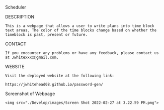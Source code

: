Scheduler

DESCRIPTION

    This is a webpage that allows a user to write plans into time block text areas. The color of the time blocks change based on whether the timeblock is past, present or future. 

CONTACT

    If you encounter any problems or have any feedback, please contact us at Jwhitexxxx@gmail.com.

WEBSITE

    Visit the deployed website at the following link: 

    https://jwhitehead08.github.io/password-gen/


Screenshot of Webpage

    <img src="./Develop/images/Screen Shot 2022-02-27 at 3.22.59 PM.png">

